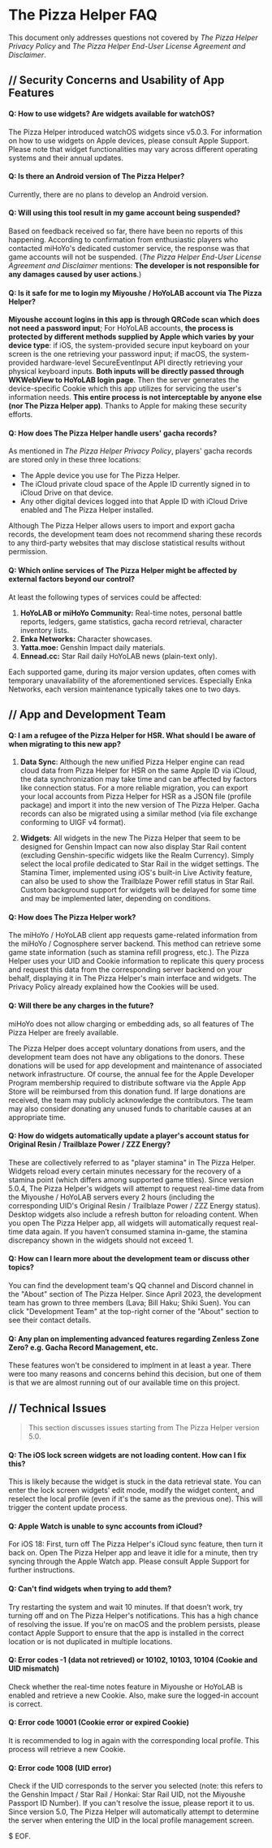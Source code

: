 # The Pizza Helper FAQ

This document only addresses questions not covered by *The Pizza Helper Privacy Policy* and *The Pizza Helper End-User License Agreement and Disclaimer*.

## // Security Concerns and Usability of App Features

#### Q: How to use widgets? Are widgets available for watchOS?

The Pizza Helper introduced watchOS widgets since v5.0.3. For information on how to use widgets on Apple devices, please consult Apple Support. Please note that widget functionalities may vary across different operating systems and their annual updates.

#### Q: Is there an Android version of The Pizza Helper?

Currently, there are no plans to develop an Android version.

#### Q: Will using this tool result in my game account being suspended?

Based on feedback received so far, there have been no reports of this happening. According to confirmation from enthusiastic players who contacted miHoYo's dedicated customer service, the response was that game accounts will not be suspended. (*The Pizza Helper End-User License Agreement and Disclaimer* mentions: **The developer is not responsible for any damages caused by user actions**.)

#### Q: Is it safe for me to login my Miyoushe / HoYoLAB account via The Pizza Helper?

**Miyoushe account logins in this app is through QRCode scan which does not need a password input**; For HoYoLAB accounts, **the process is protected by different methods supplied by Apple which varies by your device type**: if iOS, the system-provided secure input keyboard on your screen is the one retrieving your password input; if macOS, the system-provided hardware-level SecureEventInput API directly retrieving your physical keyboard inputs. **Both inputs will be directly passed through WKWebView to HoYoLAB login page**. Then the server generates the device-specific Cookie which this app utilizes for servicing the user's information needs. **This entire process is not interceptable by anyone else (nor The Pizza Helper app)**. Thanks to Apple for making these security efforts.

#### Q: How does The Pizza Helper handle users' gacha records?

As mentioned in *The Pizza Helper Privacy Policy*, players' gacha records are stored only in these three locations:

- The Apple device you use for The Pizza Helper.
- The iCloud private cloud space of the Apple ID currently signed in to iCloud Drive on that device.
- Any other digital devices logged into that Apple ID with iCloud Drive enabled and The Pizza Helper installed.

Although The Pizza Helper allows users to import and export gacha records, the development team does not recommend sharing these records to any third-party websites that may disclose statistical results without permission.

#### Q: Which online services of The Pizza Helper might be affected by external factors beyond our control?

At least the following types of services could be affected:

1. **HoYoLAB or miHoYo Community:** Real-time notes, personal battle reports, ledgers, game statistics, gacha record retrieval, character inventory lists.
2. **Enka Networks:** Character showcases.
3. **Yatta.moe:** Genshin Impact daily materials.
4. **Ennead.cc:** Star Rail daily HoYoLAB news (plain-text only).

Each supported game, during its major version updates, often comes with temporary unavailability of the aforementioned services. Especially Enka Networks, each version maintenance typically takes one to two days.

## // App and Development Team

#### Q: I am a refugee of the Pizza Helper for HSR. What should I be aware of when migrating to this new app?

1. **Data Sync**: Although the new unified Pizza Helper engine can read cloud data from Pizza Helper for HSR on the same Apple ID via iCloud, the data synchronization may take time and can be affected by factors like connection status. For a more reliable migration, you can export your local accounts from Pizza Helper for HSR as a JSON file (profile package) and import it into the new version of The Pizza Helper. Gacha records can also be migrated using a similar method (via file exchange conforming to UIGF v4 format).

2. **Widgets**: All widgets in the new The Pizza Helper that seem to be designed for Genshin Impact can now also display Star Rail content (excluding Genshin-specific widgets like the Realm Currency). Simply select the local profile dedicated to Star Rail in the widget settings. The Stamina Timer, implemented using iOS's built-in Live Activity feature, can also be used to show the Trailblaze Power refill status in Star Rail. Custom background support for widgets will be delayed for some time and may be implemented later, depending on conditions.

#### Q: How does The Pizza Helper work?

The miHoYo / HoYoLAB client app requests game-related information from the miHoYo / Cognosphere server backend. This method can retrieve some game state information (such as stamina refill progress, etc.). The Pizza Helper uses your UID and Cookie information to replicate this query process and request this data from the corresponding server backend on your behalf, displaying it in The Pizza Helper's main interface and widgets. The Privacy Policy already explained how the Cookies will be used.

#### Q: Will there be any charges in the future?

miHoYo does not allow charging or embedding ads, so all features of The Pizza Helper are freely available. 

The Pizza Helper does accept voluntary donations from users, and the development team does not have any obligations to the donors. These donations will be used for app development and maintenance of associated network infrastructure. Of course, the annual fee for the Apple Developer Program membership required to distribute software via the Apple App Store will be reimbursed from this donation fund. If large donations are received, the team may publicly acknowledge the contributors. The team may also consider donating any unused funds to charitable causes at an appropriate time.

#### Q: How do widgets automatically update a player's account status for Original Resin / Trailblaze Power / ZZZ Energy?

These are collectively referred to as "player stamina" in The Pizza Helper. Widgets reload every certain minutes necessary for the recovery of a stamina point (which differs among supported game titles). Since version 5.0.4, The Pizza Helper's widgets will attempt to request real-time data from the Miyoushe / HoYoLAB servers every 2 hours (including the corresponding UID's Original Resin / Trailblaze Power / ZZZ Energy status). Desktop widgets also include a refresh button for reloading content. When you open The Pizza Helper app, all widgets will automatically request real-time data again. If you haven’t consumed stamina in-game, the stamina discrepancy shown in the widgets should not exceed 1.

#### Q: How can I learn more about the development team or discuss other topics?

You can find the development team's QQ channel and Discord channel in the "About" section of The Pizza Helper. Since April 2023, the development team has grown to three members (Lava; Bill Haku; Shiki Suen). You can click "Development Team" at the top-right corner of the "About" section to see their contact details.

#### Q: Any plan on implementing advanced features regarding Zenless Zone Zero? e.g. Gacha Record Management, etc.

These features won't be considered to implment in at least a year. There were too many reasons and concerns behind this decision, but one of them is that we are almost running out of our available time on this project.

## // Technical Issues

> This section discusses issues starting from The Pizza Helper version 5.0.

#### Q: The iOS lock screen widgets are not loading content. How can I fix this?

This is likely because the widget is stuck in the data retrieval state. You can enter the lock screen widgets' edit mode, modify the widget content, and reselect the local profile (even if it's the same as the previous one). This will trigger the content update process.

#### Q: Apple Watch is unable to sync accounts from iCloud?

For iOS 18: First, turn off The Pizza Helper's iCloud sync feature, then turn it back on. Open The Pizza Helper app and leave it idle for a minute, then try syncing through the Apple Watch app. Please consult Apple Support for further instructions.

#### Q: Can't find widgets when trying to add them?

Try restarting the system and wait 10 minutes. If that doesn’t work, try turning off and on The Pizza Helper's notifications. This has a high chance of resolving the issue. If you're on macOS and the problem persists, please contact Apple Support to ensure that the app is installed in the correct location or is not duplicated in multiple locations.

#### Q: Error codes -1 (data not retrieved) or 10102, 10103, 10104 (Cookie and UID mismatch)

Check whether the real-time notes feature in Miyoushe or HoYoLAB is enabled and retrieve a new Cookie. Also, make sure the logged-in account is correct.

#### Q: Error code 10001 (Cookie error or expired Cookie)

It is recommended to log in again with the corresponding local profile. This process will retrieve a new Cookie.

#### Q: Error code 1008 (UID error)

Check if the UID corresponds to the server you selected (note: this refers to the Genshin Impact / Star Rail / Honkai: Star Rail UID, not the Miyoushe Passport ID Number). If you can't resolve the issue, please report it to us. Since version 5.0, The Pizza Helper will automatically attempt to determine the server when entering the UID in the local profile management screen.

$ EOF.
